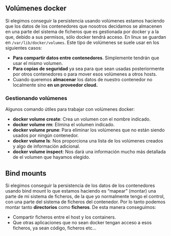 

## Volúmenes docker 

Si elegimos conseguir la persistencia usando volúmenes estamos haciendo que los datos de los contenedores que nosotros decidamos se almacenen en una parte del sistema de ficheros que es gestionada por docker y a la que, debido a sus permisos, sólo docker tendrá acceso. En linux se guardan en `/var/lib/docker/volumes`. Este tipo de volúmenes se suele usar en los siguientes casos:

- **Para compartir datos entre contenedores**. Simplemente tendrán que usar el mismo volumen.
- **Para copias de seguridad** ya sea para que sean usadas posteriormente por otros contenedores o para mover esos volúmenes a otros hosts.
- Cuando queremos **almacenar** los datos de nuestro contenedor no localmente sino **en un proveedor cloud.**

### Gestionando volúmenes 

Algunos comando útiles para trabajar con volúmenes docker:

- **docker volume create**: Crea un volumen con el nombre indicado.
- **docker volume rm**: Elimina el volumen indicado.
- **docker volume prune**: Para eliminar los volúmenes que no están siendo usados por ningún contenedor.
- **docker volume ls**: Nos proporciona una lista de los volúmenes creados y algo de información adicional.
- **docker volume inspect**: Nos dará una información mucho más detallada de el volumen que hayamos elegido.

## Bind mounts 

Si elegimos conseguir la persistencia de los datos de los contenedores usando bind mount lo que estamos haciendo es “mapear” (montar) una parte de mi sistema de ficheros, de la que yo normalmente tengo el control, con una parte del sistema de ficheros del contenedor. Por lo tanto podemos montar tanto **directorios** como **ficheros**. De esta manera conseguimos:

- Compartir ficheros entre el host y los containers.
- Que otras aplicaciones que no sean docker tengan acceso a esos ficheros, ya sean código, ficheros etc…